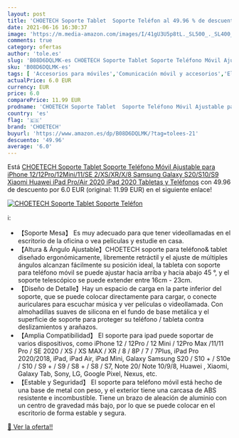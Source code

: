 ```yaml
---
layout: post
title: 'CHOETECH Soporte Tablet  Soporte Teléfon al 49.96 % de descuento'
date: 2021-06-16 16:30:37
image: 'https://m.media-amazon.com/images/I/41gU3U5p8tL._SL500_._SL400_.jpg'
comments: true
category: ofertas
author: 'tole.es'
slug: 'B08D6DQLMK-es CHOETECH Soporte Tablet Soporte Teléfono Móvil Ajustable...'
sku: 'B08D6DQLMK-es'
tags: [ 'Accesorios para móviles','Comunicación móvil y accesorios','Electrónica','Soportes para móviles','choetech','ipad','iphone', ]
actualPrice: 6.0 EUR
currency: EUR
price: 6.0
comparePrice: 11.99 EUR
prodname: 'CHOETECH Soporte Tablet  Soporte Teléfono Móvil Ajustable para iPhone 12/12Pro/12Mini/11/SE 2/XS/XR/X/8  Samsung Galaxy S20/S10/S9  Xiaomi  Huawei  iPad Pro/Air 2020  iPad 2020  Tabletas y Teléfonos'
country: 'es'
flag: '🇪🇸'
brand: 'CHOETECH'
buyurl: 'https://www.amazon.es/dp/B08D6DQLMK/?tag=tolees-21'
descuento: '49.96'
average: '6.0'
---
```


Está [CHOETECH Soporte Tablet  Soporte Teléfono Móvil Ajustable para iPhone 12/12Pro/12Mini/11/SE 2/XS/XR/X/8  Samsung Galaxy S20/S10/S9  Xiaomi  Huawei  iPad Pro/Air 2020  iPad 2020  Tabletas y Teléfonos](https://www.amazon.es/dp/B08D6DQLMK/?tag=tolees-21) con 49.96 de descuento por 6.0 EUR (original: 11.99 EUR) en el siguiente enlace!

[![CHOETECH Soporte Tablet  Soporte Teléfon](https://m.media-amazon.com/images/I/41gU3U5p8tL._SL500_._SL400_.jpg)](https://www.amazon.es/dp/B08D6DQLMK/?tag=tolees-21)

ℹ️:

- 【Soporte Mesa】 Es muy adecuado para que tener videollamadas en el escritorio de la oficina o vea películas y estudie en casa.
- 【Altura & Ángulo Ajustable】CHOETECH soporte para teléfono& tablet diseñado ergonómicamente, libremente retráctil y el ajuste de múltiples ángulos alcanzan fácilmente su posición ideal, la tableta con soporte para teléfono móvil se puede ajustar hacia arriba y hacia abajo 45 °, y el soporte telescópico se puede extender entre 16cm - 23cm.
- 【Diseño de Detalle】Hay un espacio de carga en la parte inferior del soporte, que se puede colocar directamente para cargar, o conecte auriculares para escuchar música y ver películas o videollamada. Con almohadillas suaves de silicona en el fundo de base metálica y el superficie de soporte para proteger su teléfono / tableta contra deslizamientos y arañazos.
- 【Amplia Compatibilidad】 El soporte para ipad puede soportar de varios dispositivos, como iPhone 12 / 12Pro / 12 Mini / 12Pro Max /11/11 Pro / SE 2020 / XS / XS MAX / XR / 8 / 8P / 7 / 7Plus, iPad Pro 2020/2018, iPad, iPad Air, iPad Mini, Galaxy Samsung S20 / S10 + / S10e / S10 / S9 + / S9 / S8 + / S8 / S7, Note 20/ Note 10/9/8, Huawei , Xiaomi, Galaxy Tab, Sony, LG, Google Pixel, Nexus, etc.
- 【Estable y Seguridad】 El soporte para teléfono móvil está hecho de una base de metal con peso, y el exterior tiene una carcasa de ABS resistente e incombustible. Tiene un brazo de aleación de aluminio con un centro de gravedad más bajo, por lo que se puede colocar en el escritorio de forma estable y segura.

[🛒 Ver la oferta!!](https://www.amazon.es/dp/B08D6DQLMK/?tag=tolees-21)
